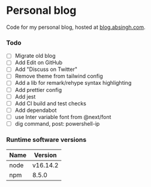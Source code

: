 # Personal blog

Code for my personal blog, hosted at [blog.absingh.com][1].

### Todo

- [ ] Migrate old blog
- [ ] Add Edit on GitHub
- [ ] Add "Discuss on Twitter"
- [ ] Remove theme from tailwind config
- [ ] Add a lib for remark/rehype syntax highlighting
- [ ] Add prettier config
- [ ] Add jest
- [ ] Add CI build and test checks
- [ ] Add dependabot
- [ ] use Inter variable font from @next/font
- [ ] dig command, post: powershell-ip

### Runtime software versions

| Name | Version  |
| ---- | -------- |
| node | v16.14.2 |
| npm  | 8.5.0    |

[1]: https://blog.absingh.com/
